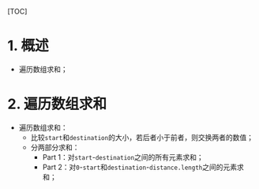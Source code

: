 [TOC]



# 1. 概述

- 遍历数组求和；



# 2. 遍历数组求和

- 遍历数组求和：
  - 比较`start`和`destination`的大小，若后者小于前者，则交换两者的数值；
  - 分两部分求和：
    - Part 1：对`start`-`destination`之间的所有元素求和；
    - Part 2：对`0`-`start`和`destination`-`distance.length`之间的元素求和；
